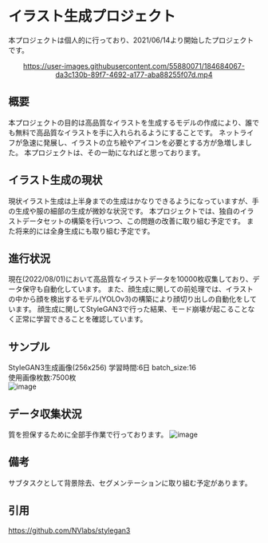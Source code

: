 # イラスト生成プロジェクト
本プロジェクトは個人的に行っており、2021/06/14より開始したプロジェクトです。

<div align="center">

https://user-images.githubusercontent.com/55880071/184684067-da3c130b-89f7-4692-a177-aba88255f07d.mp4

</div>

## 概要
本プロジェクトの目的は高品質なイラストを生成するモデルの作成により、誰でも無料で高品質なイラストを手に入れられるようにすることです。
ネットライフが急速に発展し、イラストの立ち絵やアイコンを必要とする方が急増しました。
本プロジェクトは、その一助になればと思っております。

## イラスト生成の現状
現状イラスト生成は上半身までの生成はかなりできるようになっていますが、手の生成や服の細部の生成が微妙な状況です。
本プロジェクトでは、独自のイラストデータセットの構築を行いつつ、この問題の改善に取り組む予定です。
また将来的には全身生成にも取り組む予定です。

## 進行状況
現在(2022/08/01)において高品質なイラストデータを10000枚収集しており、データ保守も自動化しています。
また、顔生成に関しての前処理では、イラストの中から顔を検出するモデル(YOLOv3)の構築により顔切り出しの自動化をしています。
顔生成に関してStyleGAN3で行った結果、モード崩壊が起こることなく正常に学習できることを確認しています。

## サンプル
StyleGAN3生成画像(256x256)
学習時間:6日
batch_size:16\
使用画像枚数:7500枚\
![image](https://user-images.githubusercontent.com/55880071/184714950-d3c9232a-d248-412f-a49c-9104394ce5ee.png)
## データ収集状況
質を担保するために全部手作業で行っております。
![image](https://user-images.githubusercontent.com/55880071/184685026-82597893-fdb4-422f-b271-4d8bb7c14afd.png)





## 備考
サブタスクとして背景除去、セグメンテーションに取り組む予定があります。

## 引用
https://github.com/NVlabs/stylegan3
